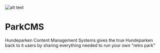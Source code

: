 ![alt text](https://i.imgur.com/cCiOvMV.png)
# ParkCMS
Hundeparken Content Management Systems gives the true Hundeparken back to it users by sharing everything needed to run your own "retro park"
